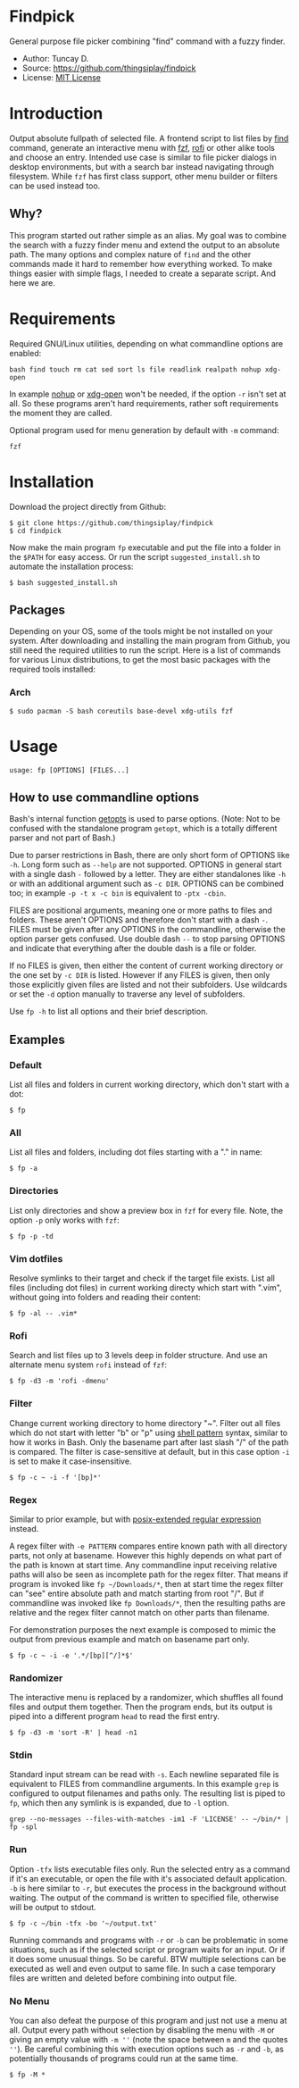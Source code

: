 # Findpick

General purpose file picker combining "find" command with a fuzzy finder.

- Author: Tuncay D.
- Source: https://github.com/thingsiplay/findpick
- License: [MIT License](LICENSE)

# Introduction

Output absolute fullpath of selected file. A frontend script to list files by
[find](https://www.man7.org/linux/man-pages/man1/find.1.html) command, generate
an interactive menu with [fzf](https://github.com/junegunn/fzf),
[rofi](https://github.com/davatorium/rofi) or other alike tools and choose an
entry. Intended use case is similar to file picker dialogs in desktop
environments, but with a search bar instead navigating through filesystem.
While `fzf` has first class support, other menu builder or filters can be used
instead too. 

## Why?

This program started out rather simple as an alias. My goal was to combine the
search with a fuzzy finder menu and extend the output to an absolute path. The
many options and complex nature of `find` and the other commands made it hard
to remember how everything worked. To make things easier with simple flags, I
needed to create a separate script. And here we are.

# Requirements

Required GNU/Linux utilities, depending on what commandline options are enabled:

```
bash find touch rm cat sed sort ls file readlink realpath nohup xdg-open
```

In example [nohup](https://www.man7.org/linux/man-pages/man1/nohup.1.html) or
[xdg-open](https://linux.die.net/man/1/xdg-open) won't be needed, if the option
`-r` isn't set at all. So these programs aren't hard requirements, rather soft
requirements the moment they are called.

Optional program used for menu generation by default with `-m` command:

```
fzf
```

# Installation

Download the project directly from Github:

```
$ git clone https://github.com/thingsiplay/findpick
$ cd findpick
```
    
Now make the main program `fp` executable and put the file into a folder in the
`$PATH` for easy access. Or run the script `suggested_install.sh` to automate
the installation process:

```
$ bash suggested_install.sh
```

## Packages

Depending on your OS, some of the tools might be not installed on your system.
After downloading and installing the main program from Github, you still need
the required utilities to run the script. Here is a list of commands for
various Linux distributions, to get the most basic packages with the required
tools installed:

### Arch

```
$ sudo pacman -S bash coreutils base-devel xdg-utils fzf
```

# Usage
  
```
usage: fp [OPTIONS] [FILES...]
```

## How to use commandline options

Bash's internal function
[getopts](https://www.gnu.org/savannah-checkouts/gnu/bash/manual/html_node/Bourne-Shell-Builtins.html#index-getopts)
is used to parse options. (Note: Not to be confused with the standalone program
`getopt`, which is a totally different parser and not part of Bash.)

Due to parser restrictions in Bash, there are only short form of OPTIONS like
`-h`. Long form such as `--help` are not supported. OPTIONS in general start
with a single dash `-` followed by a letter. They are either standalones like
`-h` or with an additional argument such as `-c DIR`. OPTIONS can be combined
too; in example `-p -t x -c bin` is equivalent to `-ptx -cbin`.

FILES are positional arguments, meaning one or more paths to files and folders.
These aren't OPTIONS and therefore don't start with a dash `-`. FILES must be
given after any OPTIONS in the commandline, otherwise the option parser gets
confused. Use double dash `--` to stop parsing OPTIONS and indicate that
everything after the double dash is a file or folder.

If no FILES is given, then either the content of current working directory or
the one set by `-c DIR` is listed. However if any FILES is given, then only
those explicitly given files are listed and not their subfolders. Use wildcards
or set the `-d` option manually to traverse any level of subfolders.

Use `fp -h` to list all options and their brief description.

## Examples

### Default

List all files and folders in current working directory, which don't start with
a dot:

```
$ fp
```

### All

List all files and folders, including dot files starting with a "." in name:

```
$ fp -a
```

### Directories

List only directories and show a preview box in `fzf` for every file. Note, the
option `-p` only works with `fzf`:

```
$ fp -p -td
```

### Vim dotfiles

Resolve symlinks to their target and check if the target file exists. List all
files (including dot files) in current working directy which start with ".vim",
without going into folders and reading their content:

```
$ fp -al -- .vim*
```
    
### Rofi
    
Search and list files up to 3 levels deep in folder structure. And use an
alternate menu system `rofi` instead of `fzf`:

```
$ fp -d3 -m 'rofi -dmenu' 
```

### Filter

Change current working directory to home directory "~". Filter out all files
which do not start with letter "b" or "p" using [shell
pattern](https://www.gnu.org/software/findutils/manual/html_node/find_html/Shell-Pattern-Matching.html)
syntax, similar to how it works in Bash. Only the basename part after last
slash "/" of the path is compared. The filter is case-sensitive at default, but
in this case option `-i` is set to make it case-insensitive.

```
$ fp -c ~ -i -f '[bp]*'
```

### Regex

Similar to prior example, but with [posix-extended regular
expression](https://www.gnu.org/software/findutils/manual/html_node/find_html/posix_002dextended-regular-expression-syntax.html)
instead.

A regex filter with `-e PATTERN` compares entire known path with all directory
parts, not only at basename. However this highly depends on what part of the
path is known at start time. Any commandline input receiving relative paths
will also be seen as incomplete path for the regex filter. That means if
program is invoked like `fp ~/Downloads/*`, then at start time the regex filter
can "see" entire absolute path and match starting from root "/". But if
commandline was invoked like `fp Downloads/*`, then the resulting paths are
relative and the regex filter cannot match on other parts than filename.

For demonstration purposes the next example is composed to mimic the output
from previous example and match on basename part only.

```
$ fp -c ~ -i -e '.*/[bp][^/]*$'
```

### Randomizer

The interactive menu is replaced by a randomizer, which shuffles all found
files and output them together. Then the program ends, but its output is piped
into a different program `head` to read the first entry.

```
$ fp -d3 -m 'sort -R' | head -n1
```

### Stdin

Standard input stream can be read with `-s`. Each newline separated file is
equivalent to FILES from commandline arguments. In this example `grep` is
configured to output filenames and paths only. The resulting list is piped to
`fp`, which then any symlink is is expanded, due to `-l` option.

```
grep --no-messages --files-with-matches -im1 -F 'LICENSE' -- ~/bin/* | fp -spl

```

### Run

Option `-tfx` lists executable files only. Run the selected entry as a command
if it's an executable, or open the file with it's associated default
application. `-b` is here similar to `-r`, but executes the process in the
background without waiting. The output of the command is written to specified
file, otherwise will be output to stdout.

```
$ fp -c ~/bin -tfx -bo '~/output.txt'
```

Running commands and programs with `-r` or `-b` can be problematic in some
situations, such as if the selected script or program waits for an input. Or
if it does some unusual things. So be careful. BTW multiple selections can
be executed as well and even output to same file. In such a case temporary
files are written and deleted before combining into output file.

### No Menu

You can also defeat the purpose of this program and just not use a menu at all.
Output every path without selection by disabling the menu with `-M` or giving
an empty value with `-m ''` (note the space between `m` and the quotes `''`).
Be careful combining this with execution options such as `-r` and `-b`, as
potentially thousands of programs could run at the same time.

```
$ fp -M *
```
